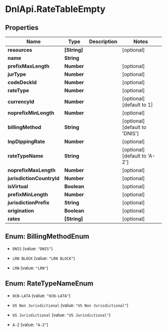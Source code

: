 # DnlApi.RateTableEmpty

## Properties
Name | Type | Description | Notes
------------ | ------------- | ------------- | -------------
**resources** | **[String]** |  | [optional] 
**name** | **String** |  | 
**prefixMaxLength** | **Number** |  | [optional] 
**jurType** | **Number** |  | [optional] 
**codeDeckId** | **Number** |  | [optional] 
**rateType** | **Number** |  | [optional] 
**currencyId** | **Number** |  | [optional] [default to 1]
**noprefixMinLength** | **Number** |  | [optional] 
**billingMethod** | **String** |  | [optional] [default to &#39;DNIS&#39;]
**lnpDippingRate** | **Number** |  | [optional] 
**rateTypeName** | **String** |  | [optional] [default to &#39;A-Z&#39;]
**noprefixMaxLength** | **Number** |  | [optional] 
**jurisdictionCountryId** | **Number** |  | [optional] 
**isVirtual** | **Boolean** |  | [optional] 
**prefixMinLength** | **Number** |  | [optional] 
**jurisdictionPrefix** | **String** |  | [optional] 
**origination** | **Boolean** |  | [optional] 
**rates** | **[String]** |  | [optional] 


<a name="BillingMethodEnum"></a>
## Enum: BillingMethodEnum


* `DNIS` (value: `"DNIS"`)

* `LRN BLOCK` (value: `"LRN BLOCK"`)

* `LRN` (value: `"LRN"`)




<a name="RateTypeNameEnum"></a>
## Enum: RateTypeNameEnum


* `OCN-LATA` (value: `"OCN-LATA"`)

* `US Non Jurisdictional` (value: `"US Non Jurisdictional"`)

* `US Jurisdictional` (value: `"US Jurisdictional"`)

* `A-Z` (value: `"A-Z"`)




